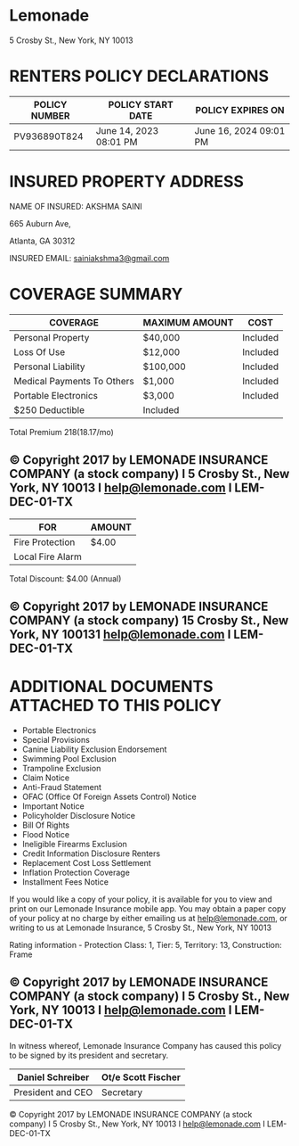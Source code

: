 # Lemonade

5 Crosby St., New York, NY 10013

# RENTERS POLICY DECLARATIONS

|POLICY NUMBER|POLICY START DATE|POLICY EXPIRES ON|
|---|---|---|
|PV936890T824|June 14, 2023 08:01 PM|June 16, 2024 09:01 PM|

# INSURED PROPERTY ADDRESS

NAME OF INSURED: AKSHMA SAINI

665 Auburn Ave,

Atlanta, GA 30312

INSURED EMAIL: sainiakshma3@gmail.com

# COVERAGE SUMMARY

|COVERAGE|MAXIMUM AMOUNT|COST|
|---|---|---|
|Personal Property|$40,000|Included|
|Loss Of Use|$12,000|Included|
|Personal Liability|$100,000|Included|
|Medical Payments To Others|$1,000|Included|
|Portable Electronics|$3,000|Included|
|$250 Deductible|Included| |

Total Premium $218 ($18.17/mo)

© Copyright 2017 by LEMONADE INSURANCE COMPANY (a stock company) I 5 Crosby St., New York, NY 10013 I help@lemonade.com I LEM-DEC-01-TX
---
|FOR|AMOUNT|
|---|---|
|Fire Protection|$4.00|
|Local Fire Alarm| |

Total Discount: $4.00 (Annual)

© Copyright 2017 by LEMONADE INSURANCE COMPANY (a stock company) 15 Crosby St., New York, NY 100131 help@lemonade.com I LEM-DEC-01-TX
---
# ADDITIONAL DOCUMENTS ATTACHED TO THIS POLICY

- Portable Electronics
- Special Provisions
- Canine Liability Exclusion Endorsement
- Swimming Pool Exclusion
- Trampoline Exclusion
- Claim Notice
- Anti-Fraud Statement
- OFAC (Office Of Foreign Assets Control) Notice
- Important Notice
- Policyholder Disclosure Notice
- Bill Of Rights
- Flood Notice
- Ineligible Firearms Exclusion
- Credit Information Disclosure Renters
- Replacement Cost Loss Settlement
- Inflation Protection Coverage
- Installment Fees Notice

If you would like a copy of your policy, it is available for you to view and print on our Lemonade Insurance mobile app. You may obtain a paper copy of your policy at no charge by either emailing us at help@lemonade.com, or writing to us at Lemonade Insurance, 5 Crosby St., New York, NY 10013

Rating information - Protection Class: 1, Tier: 5, Territory: 13, Construction: Frame

© Copyright 2017 by LEMONADE INSURANCE COMPANY (a stock company) I 5 Crosby St., New York, NY 10013 I help@lemonade.com I LEM-DEC-01-TX
---
In witness whereof, Lemonade Insurance Company has caused this policy to be signed by its president and secretary.

|Daniel Schreiber|Ot/e Scott Fischer|
|---|---|
|President and CEO|Secretary|

© Copyright 2017 by LEMONADE INSURANCE COMPANY (a stock company) I 5 Crosby St., New York, NY 10013 I help@lemonade.com I LEM-DEC-01-TX
